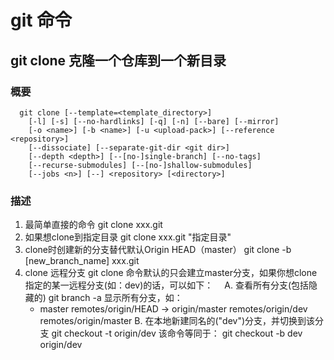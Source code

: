 # git 命令

## git clone 克隆一个仓库到一个新目录

### 概要
```
  git clone [--template=<template_directory>]
    [-l] [-s] [--no-hardlinks] [-q] [-n] [--bare] [--mirror]
    [-o <name>] [-b <name>] [-u <upload-pack>] [--reference <repository>]
    [--dissociate] [--separate-git-dir <git dir>]
    [--depth <depth>] [--[no-]single-branch] [--no-tags]
    [--recurse-submodules] [--[no-]shallow-submodules]
    [--jobs <n>] [--] <repository> [<directory>]
```

### 描述

1. 最简单直接的命令
git clone xxx.git
2. 如果想clone到指定目录
git clone xxx.git "指定目录"
3. clone时创建新的分支替代默认Origin HEAD（master）
git clone -b [new_branch_name]  xxx.git
4. clone 远程分支
git clone 命令默认的只会建立master分支，如果你想clone指定的某一远程分支(如：dev)的话，可以如下：
　A. 查看所有分支(包括隐藏的)  git branch -a 显示所有分支，如：　　　　
    * master
      remotes/origin/HEAD -> origin/master
      remotes/origin/dev
      remotes/origin/master
  B.  在本地新建同名的("dev")分支，并切换到该分支
    git checkout -t origin/dev 该命令等同于：
    git checkout -b dev origin/dev
